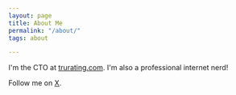 ```yaml
---
layout: page
title: About Me
permalink: "/about/"
tags: about

---
```

I'm the CTO at <a href="https://www.trurating.com">trurating.com</a>. I'm also a professional internet nerd!

Follow me on <a href="https://x.com/tobymcreid">X</a>.
